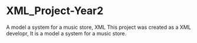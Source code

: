 # XML_Project-Year2
 A model a system for a music store, XML
This project was created as a XML developr, It is a model a system for a music store.
